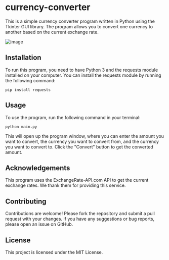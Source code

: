 # currency-converter


This is a simple currency converter program written in Python using the Tkinter GUI library. The program allows you to convert one currency to another based on the current exchange rate.

![image](https://user-images.githubusercontent.com/62465404/221130800-cb6e75da-9bd7-4ef3-acf2-08359d6048b1.png)

## Installation

To run this program, you need to have Python 3 and the requests module installed on your computer. You can install the requests module by running the following command:

```
pip install requests
```

## Usage

To use the program, run the following command in your terminal:
```
python main.py
```

This will open up the program window, where you can enter the amount you want to convert, the currency you want to convert from, and the currency you want to convert to. Click the "Convert" button to get the converted amount.

## Acknowledgements

This program uses the ExchangeRate-API.com API to get the current exchange rates. We thank them for providing this service.

## Contributing

Contributions are welcome! Please fork the repository and submit a pull request with your changes. If you have any suggestions or bug reports, please open an issue on GitHub.

## License

This project is licensed under the MIT License.
